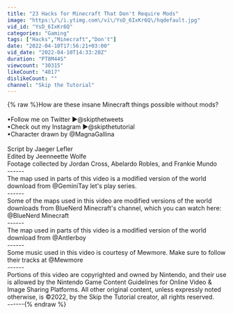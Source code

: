```yaml
---
title: "23 Hacks for Minecraft That Don't Require Mods"
image: "https:\/\/i.ytimg.com\/vi\/YsD_6IxKr6Q\/hqdefault.jpg"
vid_id: "YsD_6IxKr6Q"
categories: "Gaming"
tags: ["Hacks","Minecraft","Don't"]
date: "2022-04-10T17:56:21+03:00"
vid_date: "2022-04-10T14:33:20Z"
duration: "PT8M44S"
viewcount: "30315"
likeCount: "4017"
dislikeCount: ""
channel: "Skip the Tutorial"
---
```

{% raw %}How are these insane Minecraft things possible without mods?<br /><br />▪Follow me on Twitter ▶@skipthetweets<br />▪Check out my Instagram ▶@skipthetutorial<br />▪Character drawn by @MagnaGallina<br /><br />Script by Jaeger Lefler<br />Edited by Jeenneette Wolfe<br />Footage collected by Jordan Cross, Abelardo Robles, and Frankie Mundo<br />------<br />The map used in parts of this video is a modified version of the world download from @GeminiTay let's play series.<br />------<br />Some of the maps used in this video are modified versions of the world downloads from BlueNerd Minecraft's channel, which you can watch here: @BlueNerd Minecraft <br />------<br />The map used in parts of this video is a modified version of the world download from @Antlerboy <br />------<br />Some music used in this video is courtesy of Mewmore. Make sure to follow their tracks at @Mewmore <br />------<br />Portions of this video are copyrighted and owned by Nintendo, and their use is allowed by the Nintendo Game Content Guidelines for Online Video &amp; Image Sharing Platforms. All other original content, unless expressly noted otherwise, is ©2022, by the Skip the Tutorial creator, all rights reserved.<br />------{% endraw %}
